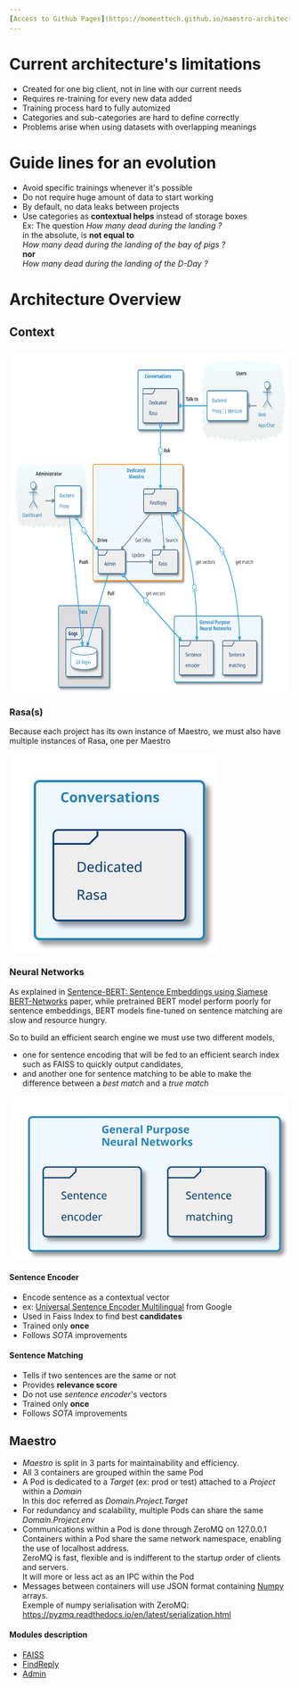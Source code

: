```yaml
---
[Access to Github Pages](https://momenttech.github.io/maestro-architecture/)
---
```

# Current architecture's limitations

* Created for one big client, not in line with our current needs
* Requires re-training for every new data added
* Training process hard to fully automized
* Categories and sub-categories are hard to define correctly
* Problems arise when using datasets with overlapping meanings

# Guide lines for an evolution

* Avoid specific trainings whenever it's possible
* Do not require huge amount of data to start working
* By default, no data leaks between projects
* Use categories as **contextual helps** instead of storage boxes  
  Ex: The question _How many dead during the landing ?_  
  in the absolute, is **not equal to**  
  _How many dead during the landing of the bay of pigs ?_  
  **nor**  
  _How many dead during the landing of the D-Day ?_  


# Architecture Overview
## Context

###  
<img src="images/plantuml/architecture/MaestroArchitecture.svg" height="610">

### Rasa(s)

Because each project has its own instance of Maestro, we must also have multiple instances of Rasa, one per Maestro  

<img src="images/plantuml/architecture/Rasa.svg">


### Neural Networks

As explained in [Sentence-BERT: Sentence Embeddings using Siamese BERT-Networks](https://arxiv.org/pdf/1908.10084.pdf) paper, while pretrained BERT model perform poorly for sentence embeddings, BERT models fine-tuned on sentence matching are slow and resource hungry.  

So to build an efficient search engine we must use two different models,
* one for sentence encoding that will be fed to an efficient search index such as FAISS to quickly output candidates,
* and another one for sentence matching to be able to make the difference between a _best match_ and a _true match_ 

<img src="images/plantuml/architecture/IAs.svg">

#### Sentence Encoder
* Encode sentence as a contextual vector
* ex: [Universal Sentence Encoder Multilingual](https://tfhub.dev/google/universal-sentence-encoder-multilingual/3) from Google
* Used in Faiss Index to find best **candidates**
* Trained only **once**
* Follows *SOTA* improvements


#### Sentence Matching
* Tells if two sentences are the same or not
* Provides  **relevance score**
* Do not use _sentence encoder_'s vectors
* Trained only **once**
* Follows *SOTA* improvements


## Maestro

* *Maestro* is split in 3 parts for maintainability and efficiency.
* All 3 containers are grouped within the same Pod
* A Pod is dedicated to a _Target_ (ex: prod or test) attached to a _Project_ within a _Domain_  
  In this doc referred as _Domain.Project.Target_
* For redundancy and scalability, multiple Pods can share the same _Domain.Project.env_
* Communications within a Pod is done through ZeroMQ on 127.0.0.1  
  Containers within a Pod share the same network namespace, enabling the use of localhost address.  
  ZeroMQ is fast, flexible and is indifferent to the startup order of clients and servers.  
  It will more or less act as an IPC within the Pod
* Messages between containers will use JSON format containing [Numpy](https://numpy.org/) arrays.  
  Exemple of numpy serialisation with ZeroMQ: https://pyzmq.readthedocs.io/en/latest/serialization.html

#### Modules description

* [FAISS](./FAISS/README.md)
* [FindReply](./FindReply/README.md)
* [Admin](./Admin/README.md)
